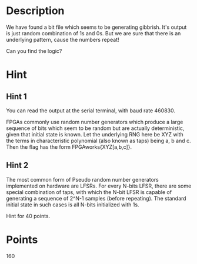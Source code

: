 # Description

We have found a bit file which seems to be generating gibbrish. It's output is just random combination of 1s and 0s. But we are sure that there is an underlying pattern, cause the numbers repeat!

Can you find the logic? 
# Hint

## Hint 1 
You can read the output at the serial terminal, with baud rate 460830. 

FPGAs commonly use random number generators which produce a large sequence of bits which seem to be random but are actually deterministic, given that initial state is known. Let the underlying RNG here be XYZ with the terms in characteristic polynomial (also known as taps) being a, b and c. Then the flag has the form FPGAworks{XYZ[a,b,c]}.
## Hint 2

The most common form of Pseudo random number generators implemented on hardware are LFSRs. For every N-bits LFSR, there are some special combination of taps, with which the N-bit LFSR is capable of generating a sequence of 2^N-1 samples (before repeating). The standard initial state in such cases is all N-bits initialized with 1s.

Hint for 40 points.
# Points

160
